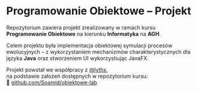 # Programowanie Obiektowe – Projekt

Repozytorium zawiera projekt zrealizowany w ramach kursu  
**Programowanie Obiektowe** na kierunku **Informatyka** na **AGH**.

Celem projektu była implementacja obiektowej symulacji procesów ewolucyjnych – z wykorzystaniem mechanizmów charakterystycznych dla języka **Java** oraz stworzeniem UI wykorzystiując JavaFX.

Projekt powstał we współpracy z [@lythx](https://github.com/lythx),  
na podstawie założeń dostępnych w repozytorium kursu:  
📎 [github.com/Soamid/obiektowe-lab](https://github.com/Soamid/obiektowe-lab)
